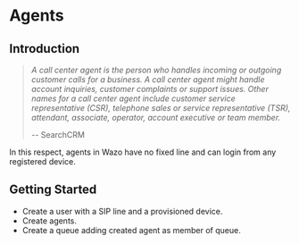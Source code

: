 # Agents

## Introduction

> *A call center agent is the person who handles incoming or outgoing
> customer calls for a business. A call center agent might handle
> account inquiries, customer complaints or support issues. Other names
> for a call center agent include customer service representative (CSR),
> telephone sales or service representative (TSR), attendant, associate,
> operator, account executive or team member.*
> 
> \-- SearchCRM

In this respect, agents in Wazo have no fixed line and can login from
any registered device.

## Getting Started

  - Create a user with a SIP line and a provisioned device.
  - Create agents.
  - Create a queue adding created agent as member of queue.
